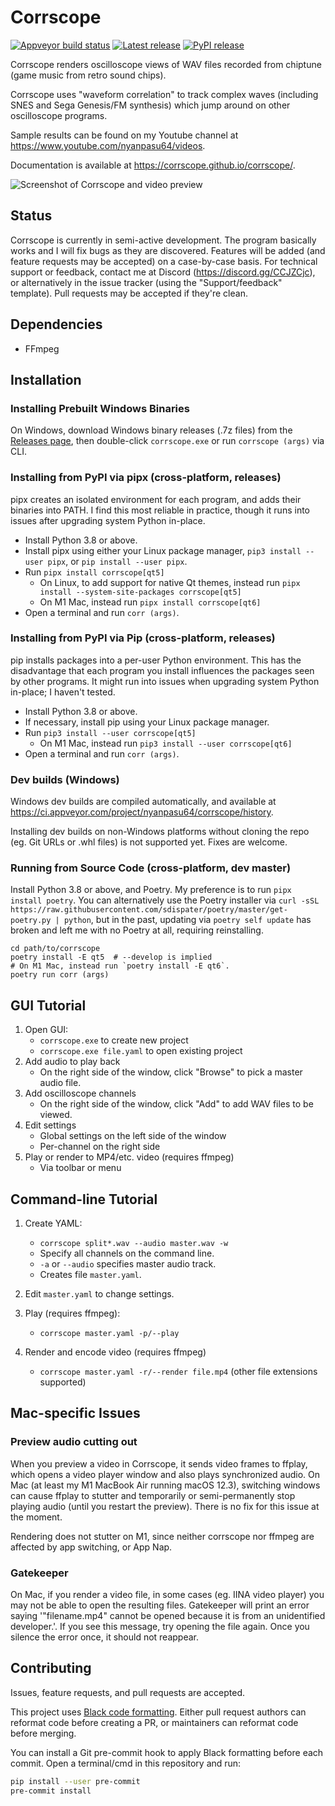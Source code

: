 # Corrscope

[![Appveyor build status](https://ci.appveyor.com/api/projects/status/awiajnwd6a4uhu37/branch/master?svg=true)](https://ci.appveyor.com/project/nyanpasu64/corrscope/branch/master)
[![Latest release](https://img.shields.io/github/v/release/corrscope/corrscope?include_prereleases)](https://github.com/corrscope/corrscope/releases)
[![PyPI release](https://img.shields.io/pypi/v/corrscope.svg)](https://pypi.org/project/corrscope/)

Corrscope renders oscilloscope views of WAV files recorded from chiptune (game music from retro sound chips).

Corrscope uses "waveform correlation" to track complex waves (including SNES and Sega Genesis/FM synthesis) which jump around on other oscilloscope programs.

Sample results can be found on my Youtube channel at https://www.youtube.com/nyanpasu64/videos.

Documentation is available at https://corrscope.github.io/corrscope/.

![Screenshot of Corrscope and video preview](docs/images/corrscope-screenshot.png?raw=true)

## Status

Corrscope is currently in semi-active development. The program basically works and I will fix bugs as they are discovered. Features will be added (and feature requests may be accepted) on a case-by-case basis. For technical support or feedback, contact me at Discord (https://discord.gg/CCJZCjc), or alternatively in the issue tracker (using the "Support/feedback" template). Pull requests may be accepted if they're clean.

## Dependencies

- FFmpeg

## Installation

### Installing Prebuilt Windows Binaries

On Windows, download Windows binary releases (.7z files) from the [Releases page](https://github.com/corrscope/corrscope/releases), then double-click `corrscope.exe` or run `corrscope (args)` via CLI.

### Installing from PyPI via pipx (cross-platform, releases)

pipx creates an isolated environment for each program, and adds their binaries into PATH. I find this most reliable in practice, though it runs into issues after upgrading system Python in-place.

- Install Python 3.8 or above.
- Install pipx using either your Linux package manager, `pip3 install --user pipx`, or `pip install --user pipx`.
- Run `pipx install corrscope[qt5]`
    - On Linux, to add support for native Qt themes, instead run `pipx install --system-site-packages corrscope[qt5]`
    - On M1 Mac, instead run `pipx install corrscope[qt6]`
- Open a terminal and run `corr (args)`.

### Installing from PyPI via Pip (cross-platform, releases)

pip installs packages into a per-user Python environment. This has the disadvantage that each program you install influences the packages seen by other programs. It might run into issues when upgrading system Python in-place; I haven't tested.

- Install Python 3.8 or above.
- If necessary, install pip using your Linux package manager.
- Run `pip3 install --user corrscope[qt5]`
    - On M1 Mac, instead run `pip3 install --user corrscope[qt6]`
- Open a terminal and run `corr (args)`.

### Dev builds (Windows)

Windows dev builds are compiled automatically, and available at https://ci.appveyor.com/project/nyanpasu64/corrscope/history.

Installing dev builds on non-Windows platforms without cloning the repo (eg. Git URLs or .whl files) is not supported yet. Fixes are welcome.

### Running from Source Code (cross-platform, dev master)

Install Python 3.8 or above, and Poetry. My preference is to run `pipx install poetry`. You can alternatively use the Poetry installer via `curl -sSL https://raw.githubusercontent.com/sdispater/poetry/master/get-poetry.py | python`, but in the past, updating via `poetry self update` has broken and left me with no Poetry at all, requiring reinstalling.

```shell
cd path/to/corrscope
poetry install -E qt5  # --develop is implied
# On M1 Mac, instead run `poetry install -E qt6`.
poetry run corr (args)
```

## GUI Tutorial

1. Open GUI:
    - `corrscope.exe` to create new project
    - `corrscope.exe file.yaml` to open existing project
1. Add audio to play back
    - On the right side of the window, click "Browse" to pick a master audio file.
1. Add oscilloscope channels
    - On the right side of the window, click "Add" to add WAV files to be viewed.
1. Edit settings
    - Global settings on the left side of the window
    - Per-channel on the right side
1. Play or render to MP4/etc. video (requires ffmpeg)
    - Via toolbar or menu

## Command-line Tutorial

1. Create YAML:
    - `corrscope split*.wav --audio master.wav -w`
    - Specify all channels on the command line.
    - `-a` or `--audio` specifies master audio track.
    - Creates file `master.yaml`.

1. Edit `master.yaml` to change settings.

1. Play (requires ffmpeg):
    - `corrscope master.yaml -p/--play`

1. Render and encode video (requires ffmpeg)
    - `corrscope master.yaml -r/--render file.mp4` (other file extensions supported)

## Mac-specific Issues

### Preview audio cutting out

When you preview a video in Corrscope, it sends video frames to ffplay, which opens a video player window and also plays synchronized audio. On Mac (at least my M1 MacBook Air running macOS 12.3), switching windows can cause ffplay to stutter and temporarily or semi-permanently stop playing audio (until you restart the preview). There is no fix for this issue at the moment.

Rendering does not stutter on M1, since neither corrscope nor ffmpeg are affected by app switching, or App Nap.

### Gatekeeper

On Mac, if you render a video file, in some cases (eg. IINA video player) you may not be able to open the resulting files. Gatekeeper will print an error saying '"filename.mp4" cannot be opened because it is from an unidentified developer.'. If you see this message, try opening the file again. Once you silence the error once, it should not reappear.

## Contributing

Issues, feature requests, and pull requests are accepted.

This project uses [Black code formatting](https://github.com/ambv/black). Either pull request authors can reformat code before creating a PR, or maintainers can reformat code before merging.

You can install a Git pre-commit hook to apply Black formatting before each commit. Open a terminal/cmd in this repository and run:

```sh
pip install --user pre-commit
pre-commit install
```
